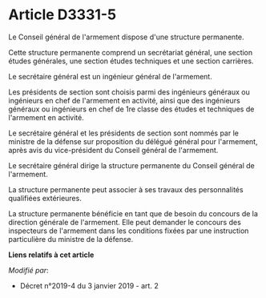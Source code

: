# Article D3331-5

Le Conseil général de l'armement dispose d'une structure permanente.

Cette structure permanente comprend un secrétariat général, une section études générales, une section études techniques et
une section carrières.

Le secrétaire général est un ingénieur général de l'armement.

Les présidents de section sont choisis parmi des ingénieurs généraux ou ingénieurs en chef de l'armement en activité, ainsi
que des ingénieurs généraux ou ingénieurs en chef de 1re classe des études et techniques de l'armement en activité.

Le secrétaire général et les présidents de section sont nommés par le ministre de la défense sur proposition du délégué
général pour l'armement, après avis du vice-président du Conseil général de l'armement.

Le secrétaire général dirige la structure permanente du Conseil général de l'armement.

La structure permanente peut associer à ses travaux des personnalités qualifiées extérieures.

La structure permanente bénéficie en tant que de besoin du concours de la direction générale de l'armement. Elle peut
demander le concours des inspecteurs de l'armement dans les conditions fixées par une instruction particulière du ministre de
la défense.

**Liens relatifs à cet article**

_Modifié par_:

  - Décret n°2019-4 du 3 janvier 2019 - art. 2
